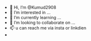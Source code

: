 - 👋 Hi, I’m @Kumud2908
- 👀 I’m interested in ...
- 🌱 I’m currently learning ...
- 💞️ I’m looking to collaborate on ...
- 📫 u can reach me via insta or linkdien
- 

<!---
Kumud2908/Kumud2908 is a ✨ special ✨ repository because its `README.md` (this file) appears on your GitHub profile.
You can click the Preview link to take a look at your changes.
--->
